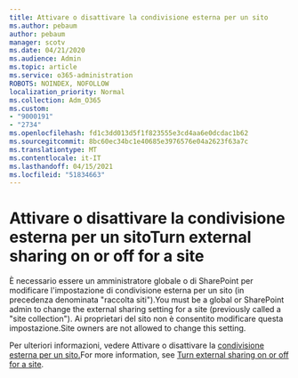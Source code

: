 ```yaml
---
title: Attivare o disattivare la condivisione esterna per un sito
ms.author: pebaum
author: pebaum
manager: scotv
ms.date: 04/21/2020
ms.audience: Admin
ms.topic: article
ms.service: o365-administration
ROBOTS: NOINDEX, NOFOLLOW
localization_priority: Normal
ms.collection: Adm_O365
ms.custom:
- "9000191"
- "2734"
ms.openlocfilehash: fd1c3dd013d5f1f823555e3cd4aa6e0dcdac1b62
ms.sourcegitcommit: 8bc60ec34bc1e40685e3976576e04a2623f63a7c
ms.translationtype: MT
ms.contentlocale: it-IT
ms.lasthandoff: 04/15/2021
ms.locfileid: "51834663"
---
```

# <a name="turn-external-sharing-on-or-off-for-a-site"></a><span data-ttu-id="b70b5-102">Attivare o disattivare la condivisione esterna per un sito</span><span class="sxs-lookup"><span data-stu-id="b70b5-102">Turn external sharing on or off for a site</span></span>

<span data-ttu-id="b70b5-103">È necessario essere un amministratore globale o di SharePoint per modificare l'impostazione di condivisione esterna per un sito (in precedenza denominata "raccolta siti").</span><span class="sxs-lookup"><span data-stu-id="b70b5-103">You must be a global or SharePoint admin to change the external sharing setting for a site (previously called a "site collection").</span></span> <span data-ttu-id="b70b5-104">Ai proprietari del sito non è consentito modificare questa impostazione.</span><span class="sxs-lookup"><span data-stu-id="b70b5-104">Site owners are not allowed to change this setting.</span></span> 

<span data-ttu-id="b70b5-105">Per ulteriori informazioni, vedere Attivare o disattivare la [condivisione esterna per un sito.](https://docs.microsoft.com/sharepoint/change-external-sharing-site)</span><span class="sxs-lookup"><span data-stu-id="b70b5-105">For more information, see [Turn external sharing on or off for a site](https://docs.microsoft.com/sharepoint/change-external-sharing-site).</span></span>
